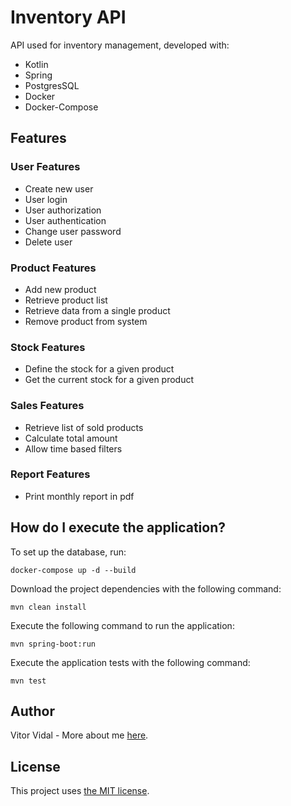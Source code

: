 # Inventory API

API used for inventory management, developed with:

- Kotlin
- Spring
- PostgresSQL
- Docker
- Docker-Compose

## Features

### User Features

- Create new user
- User login
- User authorization
- User authentication
- Change user password
- Delete user

### Product Features

- Add new product
- Retrieve product list
- Retrieve data from a single product
- Remove product from system

### Stock Features

- Define the stock for a given product
- Get the current stock for a given product

### Sales Features

- Retrieve list of sold products
- Calculate total amount
- Allow time based filters

### Report Features

- Print monthly report in pdf

## How do I execute the application?

To set up the database, run:

```
docker-compose up -d --build
```

Download the project dependencies with the following command:

```
mvn clean install
```

Execute the following command to run the application:

```
mvn spring-boot:run
```

Execute the application tests with the following command:

```
mvn test
```

## Author

Vitor Vidal - More about me [here](https://github.com/vitorvidaldev).

## License

This project uses [the MIT license](LICENSE).